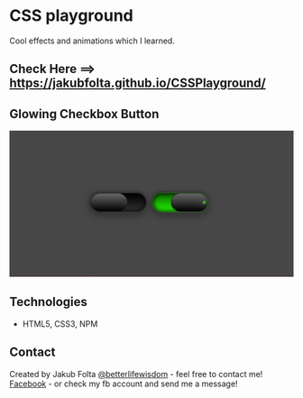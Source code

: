 # CSS playground
Cool effects and animations which I learned.

## Check Here ==> https://jakubfolta.github.io/CSSPlayground/

## Glowing Checkbox Button
![Css effects](./images/glowing-checkbox.png)

## Technologies
* HTML5, CSS3, NPM

## Contact
Created by Jakub Folta [@betterlifewisdom](https://www.betterlifewisdom.com/) - feel free to contact me!<br/>
[Facebook](https://www.facebook.com/jakub.folta.58) - or check my fb account and send me a message!
